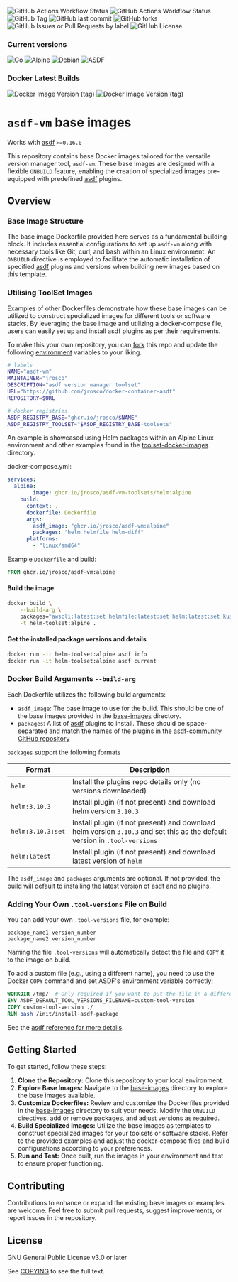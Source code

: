 ![GitHub Actions Workflow Status](https://img.shields.io/github/actions/workflow/status/jrosco/docker-container-asdf/docker-push.yaml?label=PUSHED&style=for-the-badge) ![GitHub Actions Workflow Status](https://img.shields.io/github/actions/workflow/status/jrosco/docker-container-asdf/docker-build.yaml?label=TEST&style=for-the-badge) ![GitHub Tag](https://img.shields.io/github/v/tag/jrosco/docker-container-asdf?style=for-the-badge) ![GitHub last commit](https://img.shields.io/github/last-commit/jrosco/docker-container-asdf?display_timestamp=author&style=for-the-badge) ![GitHub forks](https://img.shields.io/github/forks/jrosco/docker-container-asdf?style=for-the-badge) ![GitHub Issues or Pull Requests by label](https://img.shields.io/github/issues-pr/jrosco/docker-container-asdf/dependencies?style=for-the-badge&label=Dependency%20Pull%20Requests) ![GitHub License](https://img.shields.io/github/license/jrosco/docker-container-asdf?style=for-the-badge)

### Current versions
![Go](https://img.shields.io/endpoint?url=https://raw.githubusercontent.com/jrosco/docker-container-asdf/refs/heads/main/docs/badges/golang.json)
![Alpine](https://img.shields.io/endpoint?url=https://raw.githubusercontent.com/jrosco/docker-container-asdf/refs/heads/main/docs/badges/alpine.json)
![Debian](https://img.shields.io/endpoint?url=https://raw.githubusercontent.com/jrosco/docker-container-asdf/refs/heads/main/docs/badges/debian.json)
![ASDF](https://img.shields.io/endpoint?url=https://raw.githubusercontent.com/jrosco/docker-container-asdf/refs/heads/main/docs/badges/asdf.json)

### Docker Latest Builds
![Docker Image Version (tag)](https://img.shields.io/docker/v/asdfvm/asdf/debian?sort=date&style=for-the-badge&label=Docker&color=red)
![Docker Image Version (tag)](https://img.shields.io/docker/v/asdfvm/asdf/alpine?sort=date&style=for-the-badge&label=Docker)

# `asdf-vm` base images

Works with [asdf] `>=0.16.0`

This repository contains base Docker images tailored for the versatile version manager tool, `asdf-vm`. These base images are designed with a flexible `ONBUILD` feature, enabling the creation of specialized images pre-equipped with predefined [asdf] plugins.

## Overview

### Base Image Structure

The base image Dockerfile provided here serves as a fundamental building block. It includes essential configurations to set up `asdf-vm` along with necessary tools like Git, curl, and bash within an Linux environment. An `ONBUILD` directive is employed to facilitate the automatic installation of specified [asdf] plugins and versions when building new images based on this template.

### Utilising ToolSet Images

Examples of other Dockerfiles demonstrate how these base images can be utilized to construct specialized images for different tools or software stacks. By leveraging the base image and utilizing a docker-compose file, users can easily set up and install asdf plugins as per their requirements.

To make this your own repository, you can [fork](https://github.com/jrosco/docker-container-asdf/fork) this repo and update the following [environment] variables to your liking.

```bash
# labels
NAME="asdf-vm"
MAINTAINER="jrosco"
DESCRIPTION="asdf version manager toolset"
URL="https://github.com/jrosco/docker-container-asdf"
REPOSITORY=$URL

# docker registries
ASDF_REGISTRY_BASE="ghcr.io/jrosco/$NAME"
ASDF_REGISTRY_TOOLSET="$ASDF_REGISTRY_BASE-toolsets"
```

An example is showcased using Helm packages within an Alpine Linux environment and other examples found in the [toolset-docker-images] directory.

docker-compose.yml:

```yaml
services:
  alpine:
        image: ghcr.io/jrosco/asdf-vm-toolsets/helm:alpine
    build:
      context: .
      dockerfile: Dockerfile
      args:
        asdf_image: "ghcr.io/jrosco/asdf-vm:alpine"
        packages: "helm helmfile helm-diff"
      platforms:
        - "linux/amd64"
```

Example `Dockerfile` and build:

```dockerfile
FROM ghcr.io/jrosco/asdf-vm:alpine
```

#### Build the image

```bash
docker build \
    --build-arg \
    packages="awscli:latest:set helmfile:latest:set helm:latest:set kustomize:latest:set" \
    -t helm-toolset:alpine .
```

#### Get the installed package versions and details

```bash
docker run -it helm-toolset:alpine asdf info
docker run -it helm-toolset:alpine asdf current
```

### Docker Build Arguments `--build-arg`

Each Dockerfile utilizes the following build arguments:

- `asdf_image`: The base image to use for the build. This should be one of the base images provided in the [base-images] directory.
- `packages`: A list of [asdf] plugins to install. These should be space-separated and match the names of the plugins in the [asdf-community GitHub repository](https://github.com/asdf-community)

`packages` support the following formats

| Format            | Description                                                                                                                   |
| ---               | ---                                                                                                                           |
| `helm`            | Install the plugins repo details only (no versions downloaded)                                                                |
| `helm:3.10.3`     | Install plugin (if not present) and download helm version `3.10.3`                                                            |
| `helm:3.10.3:set` | Install plugin (if not present) and download helm version `3.10.3` and set this as the default version in `.tool-versions`    |
| `helm:latest`     | Install plugin (if not present) and download latest version of `helm`                                                         |

The `asdf_image`  and `packages` arguments are optional. If not provided, the build will default to installing the latest version of asdf and no plugins.

### Adding Your Own `.tool-versions` File on Build

You can add your own `.tool-versions` file, for example:

```text
package_name1 version_number
package_name2 version_number
```

Naming the file `.tool-versions` will automatically detect the file and `COPY` it to the image on build.

To add a custom file (e.g., using a different name), you need to use the Docker `COPY` command and set ASDF's environment variable correctly:

```dockerfile
WORKDIR /tmp/  # Only required if you want to put the file in a different location from the default `/asdf/`
ENV ASDF_DEFAULT_TOOL_VERSIONS_FILENAME=custom-tool-version
COPY custom-tool-version ./
RUN bash /init/install-asdf-package
```
See the [asdf reference for more details](https://asdf-vm.com/manage/configuration.html#tool-versions).

## Getting Started

To get started, follow these steps:

1. **Clone the Repository:** Clone this repository to your local environment.
2. **Explore Base Images:** Navigate to the [base-images] directory to explore the base images available.
3. **Customize Dockerfiles:** Review and customize the Dockerfiles provided in the [base-images] directory to suit your needs. Modify the `ONBUILD` directives, add or remove packages, and adjust versions as required.
4. **Build Specialized Images:** Utilize the base images as templates to construct specialized images for your toolsets or software stacks. Refer to the provided examples and adjust the docker-compose files and build configurations according to your preferences.
5. **Run and Test:** Once built, run the images in your environment and test to ensure proper functioning.

## Contributing

Contributions to enhance or expand the existing base images or examples are welcome. Feel free to submit pull requests, suggest improvements, or report issues in the repository.

## License

GNU General Public License v3.0 or later

See [COPYING](COPYING) to see the full text.

[asdf]: https://asdf-vm.com/
[base-images]: https://github.com/jrosco/docker-container-asdf/tree/main/base-images
[toolset-docker-images]: https://github.com/jrosco/docker-container-asdf/tree/main/toolset-docker-images
[environment]: https://github.com/jrosco/docker-container-asdf/blob/main/config/environment
